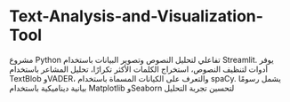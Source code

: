 # Text-Analysis-and-Visualization-Tool
مشروع Python تفاعلي لتحليل النصوص وتصوير البيانات باستخدام Streamlit. يوفر أدوات لتنظيف النصوص، استخراج الكلمات الأكثر تكرارًا، تحليل المشاعر باستخدام TextBlob وVADER، والتعرف على الكيانات المسماة باستخدام spaCy. يشمل رسومًا بيانية ديناميكية باستخدام Matplotlib وSeaborn لتحسين تجربة التحليل
